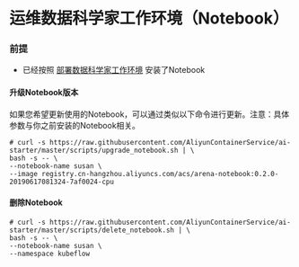 # 运维数据科学家工作环境（Notebook）

### 前提
* 已经按照 [部署数据科学家工作环境](../setup/SETUP_NOTEBOOK.md) 安装了Notebook


#### 升级Notebook版本
如果您希望更新使用的Notebook，可以通过类似以下命令进行更新。注意：具体参数与你之前安装的Notebook相关。 

```
# curl -s https://raw.githubusercontent.com/AliyunContainerService/ai-starter/master/scripts/upgrade_notebook.sh | \
bash -s -- \
--notebook-name susan \
--image registry.cn-hangzhou.aliyuncs.com/acs/arena-notebook:0.2.0-20190617081324-7af0024-cpu
```

#### 删除Notebook


```
# curl -s https://raw.githubusercontent.com/AliyunContainerService/ai-starter/master/scripts/delete_notebook.sh | \
bash -s -- \
--notebook-name susan \
--namespace kubeflow
```